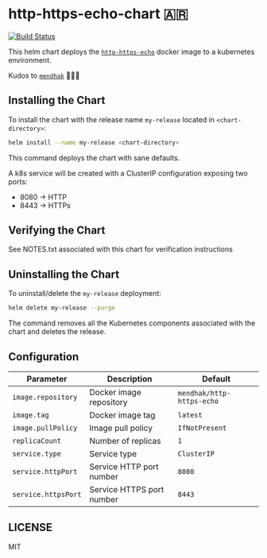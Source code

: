 # http-https-echo-chart 🇦🇷
[![Build Status](https://travis-ci.org/germanattanasio/http-https-echo-chart.svg?branch=master)](https://travis-ci.org/germanattanasio/http-https-echo-chart)

This helm chart deploys the [`http-https-echo`](https://github.com/mendhak/docker-http-https-echo) docker image to a kubernetes environment.

Kudos to [`mendhak`](https://github.com/mendhak) 🙌🙌🙌

## Installing the Chart

To install the chart with the release name `my-release` located in `<chart-directory>`:

```bash
helm install --name my-release <chart-directory>
```

This command deploys the chart with sane defaults.

A k8s service will be created with a ClusterIP configuration exposing two ports:
 * 8080 -> HTTP
 * 8443 -> HTTPs


## Verifying the Chart

See NOTES.txt associated with this chart for verification instructions

## Uninstalling the Chart

To uninstall/delete the `my-release` deployment:

```bash
helm delete my-release --purge
```

The command removes all the Kubernetes components associated with the chart and deletes the release.


## Configuration

| Parameter | Description | Default |
|-----------|-------------|---------|
| `image.repository` | Docker image repository | `mendhak/http-https-echo` |
| `image.tag` | Docker image tag | `latest`
| `image.pullPolicy` | Image pull policy | `IfNotPresent`
| `replicaCount` | Number of replicas | `1`
| `service.type` | Service type | `ClusterIP`
| `service.httpPort` | Service HTTP port number | `8080`
| `service.httpsPort` | Service HTTPS port number | `8443`


## LICENSE
MIT